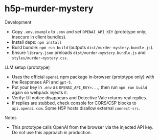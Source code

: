 # h5p-murder-mystery

Development
- Copy `.env.example` to `.env` and set `OPENAI_API_KEY` (prototype only; insecure in client bundles).
- Install deps: `npm install`
- Build bundle: `npm run build` (outputs `dist/murder-mystery.bundle.js`).
- Ensure `library.json` preloads `dist/murder-mystery.bundle.js` and `styles/murder-mystery.css`.

LLM setup (prototype)
- Uses the official `openai` npm package in-browser (prototype only) with the Responses API and `gpt-5`.
- Put your key in `.env` as `OPENAI_API_KEY=...`, then run `npm run build` again so webpack injects it.
- Verify: UI notice disappears and Detective Vale returns real replies.
- If replies are stubbed, check console for CORS/CSP blocks to `api.openai.com`. Some H5P hosts disallow external `connect-src`.

Notes
- This prototype calls OpenAI from the browser via the injected API key. Do not use this approach in production.
